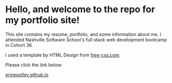 # Hello, and welcome to the repo for my portfolio site! 

This site contains my resume, portfolio, and some information about me. I attended Nashville Software School's full stack web development bootcamp in Cohort 36.

I used a template by HTML Design from [free-css.com](https://www.free-css.com/).

Please click the link below:

[erinepolley.github.io](https://erinepolley.github.io/)
